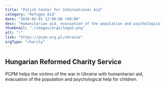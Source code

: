 ```yaml
---
title: "Polish Center for International Aid"
category: "Refugee Aid"
date: "2020-02-01 12:00:00 +09:00"
desc: "Humanitarian aid, evacuation of the population and psychological help for children. "
thumbnail: "./images/org2/logo2.png"
alt: "!"
link: "https://pcpm.org.pl/ukraina"
orgType: "charity"
---
```


## Hungarian Reformed Charity Service
PCPM helps the victims of the war in Ukraine with humanitarian aid, evacuation of the population and psychological help for children. 